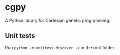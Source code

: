 # cgpy

A Python library for Cartesian genetic programming.

## Unit tests

Run `python -m unittest discover -v` in the root folder.